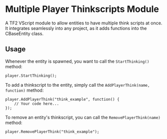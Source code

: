 # Multiple Player Thinkscripts Module
A TF2 VScript module to allow entities to have multiple think scripts at once. It integrates seamlessly into any project, as it adds functions into the CBaseEntity class.

## Usage
Whenever the entity is spawned, you want to call the `StartThinking()` method:
```squirrel
player.StartThinking();
```

To add a thinkscript to the entity, simply call the `AddPlayerThink(name, function)` method:
```squirrel
player.AddPlayerThink("think_example", function() {
    // Your code here...
});
```

To remove an entity's thinkscript, you can call the `RemovePlayerThink(name)` method:
```squirrel
player.RemovePlayerThink("think_example");
```
